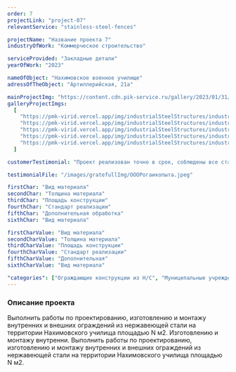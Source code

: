 ```yaml
---
order: 7
projectLink: "project-07"
relevantService: "stainless-steel-fences"

projectName: "Название проекта 7"
industryOfWork: "Коммерческое строительство"

serviceProvided: "Закладные детали"
yearOfWork: "2023"

nameOfObject: "Нахимовское военное училище"
adressOfTheObject: "Артиллерийская, 21а"

mainProjectImg: "https://content.cdn.pik-service.ru/gallery/2023/01/31/4_686x380.rev14_MhBS6edWbiVemQsB.webp"
galleryProjectImgs:
  [
    "https://pmk-virid.vercel.app/img/industrialSteelStructures/industrialSteelStructures_1.jpg",
    "https://pmk-virid.vercel.app/img/industrialSteelStructures/industrialSteelStructures_2.jpg",
    "https://pmk-virid.vercel.app/img/industrialSteelStructures/industrialSteelStructures_3.jpg",
    "https://pmk-virid.vercel.app/img/industrialSteelStructures/industrialSteelStructures_4.jpg",
    "https://pmk-virid.vercel.app/img/industrialSteelStructures/industrialSteelStructures_1.jpg",
  ]

customerTestimonial: "Проект реализован точно в срок, соблюдены все стандарты и договоренности. Выражаем огромную благодарность за проделанную работу!"

testimonialFile: "/images/gratefullImg/ОООРогаикопыта.jpeg"

firstChar: "Вид материала"
secondChar: "Толщина материала"
thirdChar: "Площадь конструкции"
fourthChar: "Стандарт реализации"
fifthChar: "Дополнительная обработка"
sixthChar: "Вид материала"

firstCharValue: "Вид материала"
secondCharValue: "Толщина материала"
thirdCharValue: "Площадь конструкции"
fourthCharValue: "Стандарт реализации"
fifthCharValue: "Дополнительная"
sixthCharValue: "Вид материала"

"categories": ["Ограждающие конструкции из Н/С", "Муниципальные учреждения"]
---
```


### Описание проекта

Выполнить работы по проектированию, изготовлению и монтажу внутренних и внешних ограждений из нержавеющей стали на территории Нахимовского училища площадью N м2. Изготовлению и монтажу внутренни.
Выполнить работы по проектированию, изготовлению и монтажу внутренних и внешних ограждений
из нержавеющей стали на территории Нахимовского училища площадью N м2.
